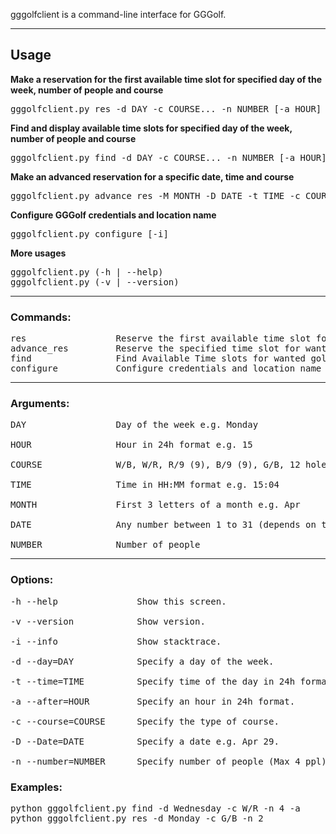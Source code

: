 gggolfclient is a command-line interface for GGGolf.

___
## Usage

**Make a reservation for the first available time slot for specified day of the week, number of people and course**
<pre>gggolfclient.py res -d DAY -c COURSE... -n NUMBER [-a HOUR] [-i]</pre>


**Find and display available time slots for specified day of the week, number of people and course**
<pre>gggolfclient.py find -d DAY -c COURSE... -n NUMBER [-a HOUR] [-i]</pre>


**Make an advanced reservation for a specific date, time and course**
<pre>gggolfclient.py advance_res -M MONTH -D DATE -t TIME -c COURSE [-i]</pre>


**Configure GGGolf credentials and location name**
<pre>gggolfclient.py configure [-i]</pre>

**More usages**
<pre>
gggolfclient.py (-h | --help)
gggolfclient.py (-v | --version)
</pre>
___

### Commands:
<pre>
res                 Reserve the first available time slot for wanted golf courses
advance_res         Reserve the specified time slot for wanted golf courses
find                Find Available Time slots for wanted golf courses
configure           Configure credentials and location name
</pre>

___

### Arguments:
<pre>
DAY                 Day of the week e.g. Monday

HOUR                Hour in 24h format e.g. 15

COURSE              W/B, W/R, R/9 (9), B/9 (9), G/B, 12 holes

TIME                Time in HH:MM format e.g. 15:04

MONTH               First 3 letters of a month e.g. Apr

DATE                Any number between 1 to 31 (depends on the month)

NUMBER              Number of people
</pre>

___

### Options:
<pre>
-h --help           	Show this screen.

-v --version        	Show version.

-i --info           	Show stacktrace.

-d --day=DAY        	Specify a day of the week.

-t --time=TIME      	Specify time of the day in 24h format.

-a --after=HOUR     	Specify an hour in 24h format.

-c --course=COURSE  	Specify the type of course.

-D --Date=DATE      	Specify a date e.g. Apr 29.

-n --number=NUMBER  	Specify number of people (Max 4 ppl).
</pre>


### Examples:
<pre>
python gggolfclient.py find -d Wednesday -c W/R -n 4 -a 
python gggolfclient.py res -d Monday -c G/B -n 2
</pre>
